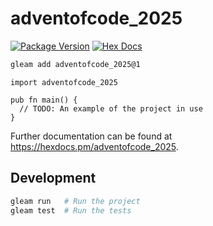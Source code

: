 # adventofcode_2025

[![Package Version](https://img.shields.io/hexpm/v/adventofcode_2025)](https://hex.pm/packages/adventofcode_2025)
[![Hex Docs](https://img.shields.io/badge/hex-docs-ffaff3)](https://hexdocs.pm/adventofcode_2025/)

```sh
gleam add adventofcode_2025@1
```
```gleam
import adventofcode_2025

pub fn main() {
  // TODO: An example of the project in use
}
```

Further documentation can be found at <https://hexdocs.pm/adventofcode_2025>.

## Development

```sh
gleam run   # Run the project
gleam test  # Run the tests
```
